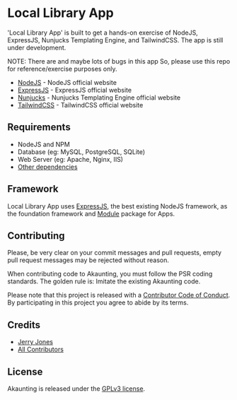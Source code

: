 # Local Library App

'Local Library App' is built to get a hands-on exercise of NodeJS, ExpressJS, Nunjucks Templating Engine, and TailwindCSS. The app is still under development.

NOTE: There are and maybe lots of bugs in this app So, please use this repo for reference/exercise purposes only.

- [NodeJS](https://nodejs.org/) - NodeJS official website
- [ExpressJS](https://expressjs.com/) - ExpressJS official website
- [Nunjucks](https://mozilla.github.io/nunjucks/) - Nunjucks Templating Engine official website
- [TailwindCSS](https://tailwindcss.com/) - TailwindCSS official website

## Requirements

- NodeJS and NPM
- Database (eg: MySQL, PostgreSQL, SQLite)
- Web Server (eg: Apache, Nginx, IIS)
- [Other dependencies](https://www.npmjs.com/package/package)

## Framework

Local Library App uses [ExpressJS](https://expressjs.com/), the best existing NodeJS framework, as the foundation framework and [Module](https://www.npmjs.com/package/package) package for Apps.

## Contributing

Please, be very clear on your commit messages and pull requests, empty pull request messages may be rejected without reason.

When contributing code to Akaunting, you must follow the PSR coding standards. The golden rule is: Imitate the existing Akaunting code.

Please note that this project is released with a [Contributor Code of Conduct](https://akaunting.com/conduct). By participating in this project you agree to abide by its terms.

## Credits

- [Jerry Jones](https://github.com/sirjerryjones)
- [All Contributors](../../contributors)

## License

Akaunting is released under the [GPLv3 license](LICENSE.txt).
